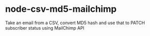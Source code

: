 # node-csv-md5-mailchimp
Take an email from a CSV, convert MD5 hash and use that to PATCH subscriber status using MailChimp API
